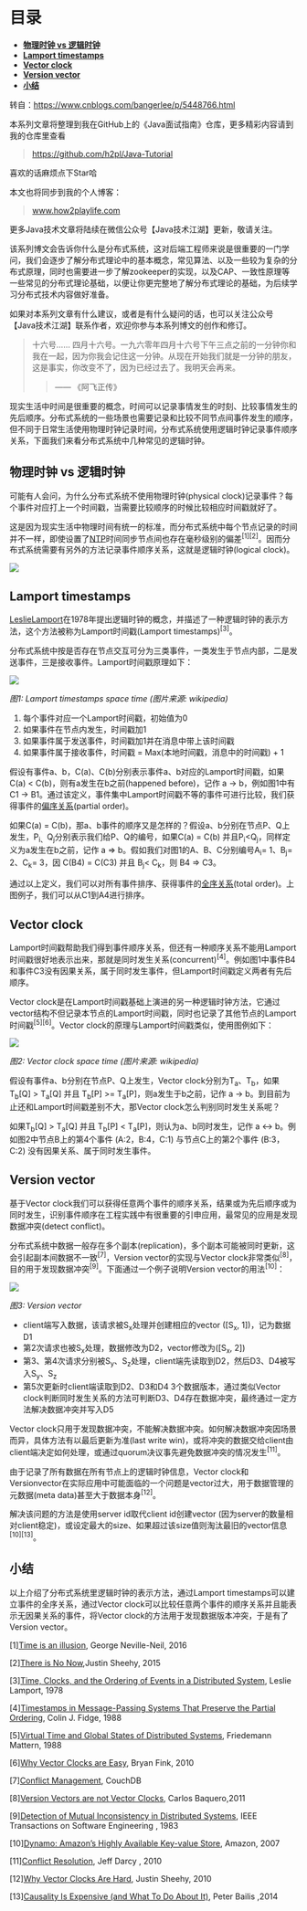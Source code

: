 # 目录

  * [**物理时钟 vs 逻辑时钟**](#物理时钟-vs-逻辑时钟)
  * [**Lamport timestamps**](#lamport-timestamps)
  * [**Vector clock**](#vector-clock)
  * [**Version vector**](#version-vector)
  * [**小结**](#小结)


转自：https://www.cnblogs.com/bangerlee/p/5448766.html

本系列文章将整理到我在GitHub上的《Java面试指南》仓库，更多精彩内容请到我的仓库里查看
> https://github.com/h2pl/Java-Tutorial

喜欢的话麻烦点下Star哈

本文也将同步到我的个人博客：
> www.how2playlife.com

更多Java技术文章将陆续在微信公众号【Java技术江湖】更新，敬请关注。

该系列博文会告诉你什么是分布式系统，这对后端工程师来说是很重要的一门学问，我们会逐步了解分布式理论中的基本概念，常见算法、以及一些较为复杂的分布式原理，同时也需要进一步了解zookeeper的实现，以及CAP、一致性原理等一些常见的分布式理论基础，以便让你更完整地了解分布式理论的基础，为后续学习分布式技术内容做好准备。

如果对本系列文章有什么建议，或者是有什么疑问的话，也可以关注公众号【Java技术江湖】联系作者，欢迎你参与本系列博文的创作和修订。

<!-- more -->  

> 十六号…… 四月十六号。一九六零年四月十六号下午三点之前的一分钟你和我在一起，因为你我会记住这一分钟。从现在开始我们就是一分钟的朋友，这是事实，你改变不了，因为已经过去了。我明天会再来。
> >   —— 《阿飞正传》

现实生活中时间是很重要的概念，时间可以记录事情发生的时刻、比较事情发生的先后顺序。分布式系统的一些场景也需要记录和比较不同节点间事件发生的顺序，但不同于日常生活使用物理时钟记录时间，分布式系统使用逻辑时钟记录事件顺序关系，下面我们来看分布式系统中几种常见的逻辑时钟。

## **物理时钟 vs 逻辑时钟**

可能有人会问，为什么分布式系统不使用物理时钟(physical clock)记录事件？每个事件对应打上一个时间戳，当需要比较顺序的时候比较相应时间戳就好了。

这是因为现实生活中物理时间有统一的标准，而分布式系统中每个节点记录的时间并不一样，即使设置了[NTP](http://www.zhihu.com/question/24960940)时间同步节点间也存在毫秒级别的偏差<sup>[1][2]</sup>。因而分布式系统需要有另外的方法记录事件顺序关系，这就是逻辑时钟(logical clock)。


![](https://java-tutorial.oss-cn-shanghai.aliyuncs.com/116770-20160501132311347-349996615.jpg)

## **Lamport timestamps**

[Leslie](https://en.wikipedia.org/wiki/Leslie_Cheung)[Lamport](https://en.wikipedia.org/wiki/Leslie_Lamport)在1978年提出逻辑时钟的概念，并描述了一种逻辑时钟的表示方法，这个方法被称为Lamport时间戳(Lamport timestamps)<sup>[3]</sup>。

分布式系统中按是否存在节点交互可分为三类事件，一类发生于节点内部，二是发送事件，三是接收事件。Lamport时间戳原理如下：


![](https://java-tutorial.oss-cn-shanghai.aliyuncs.com/116770-20160501174922566-1686627384.png)

_图1: Lamport timestamps space time (图片来源: wikipedia)_

1.  每个事件对应一个Lamport时间戳，初始值为0
2.  如果事件在节点内发生，时间戳加1
3.  如果事件属于发送事件，时间戳加1并在消息中带上该时间戳
4.  如果事件属于接收事件，时间戳 = Max(本地时间戳，消息中的时间戳) + 1

假设有事件a、b，C(a)、C(b)分别表示事件a、b对应的Lamport时间戳，如果C(a) < C(b)，则有a发生在b之前(happened before)，记作 a -> b，例如图1中有 C1 -> B1。通过该定义，事件集中Lamport时间戳不等的事件可进行比较，我们获得事件的[偏序关系](https://en.wikipedia.org/wiki/Partially_ordered_set#Formal_definition)(partial order)。

如果C(a) = C(b)，那a、b事件的顺序又是怎样的？假设a、b分别在节点P、Q上发生，P<sub>i、</sub>Q<sub>j</sub>分别表示我们给P、Q的编号，如果C(a) = C(b) 并且P<sub>i</sub><Q<sub>j</sub>，同样定义为a发生在b之前，记作 a => b。假如我们对图1的A、B、C分别编号A<sub>i</sub>= 1、B<sub>j</sub>= 2、C<sub>k</sub>= 3，因 C(B4) = C(C3) 并且 B<sub>j</sub>< C<sub>k</sub>，则 B4 => C3。

通过以上定义，我们可以对所有事件排序、获得事件的[全序关系](https://en.wikipedia.org/wiki/Total_order)(total order)。上图例子，我们可以从C1到A4进行排序。

## **Vector clock**

Lamport时间戳帮助我们得到事件顺序关系，但还有一种顺序关系不能用Lamport时间戳很好地表示出来，那就是同时发生关系(concurrent)<sup>[4]</sup>。例如图1中事件B4和事件C3没有因果关系，属于同时发生事件，但Lamport时间戳定义两者有先后顺序。

Vector clock是在Lamport时间戳基础上演进的另一种逻辑时钟方法，它通过vector结构不但记录本节点的Lamport时间戳，同时也记录了其他节点的Lamport时间戳<sup>[5][6]</sup>。Vector clock的原理与Lamport时间戳类似，使用图例如下：


![](https://java-tutorial.oss-cn-shanghai.aliyuncs.com/116770-20160502134654404-1109556515.png)

_图2: Vector clock space time (_图片来源: wikipedia)__

假设有事件a、b分别在节点P、Q上发生，Vector clock分别为T<sub>a</sub>、T<sub>b</sub>，如果 T<sub>b</sub>[Q] > T<sub>a</sub>[Q] 并且 T<sub>b</sub>[P] >= T<sub>a</sub>[P]，则a发生于b之前，记作 a -> b。到目前为止还和Lamport时间戳差别不大，那Vector clock怎么判别同时发生关系呢？

如果T<sub>b</sub>[Q] > T<sub>a</sub>[Q] 并且 T<sub>b</sub>[P] < T<sub>a</sub>[P]，则认为a、b同时发生，记作 a <-> b。例如图2中节点B上的第4个事件 (A:2，B:4，C:1) 与节点C上的第2个事件 (B:3，C:2) 没有因果关系、属于同时发生事件。

## **Version vector**

基于Vector clock我们可以获得任意两个事件的顺序关系，结果或为先后顺序或为同时发生，识别事件顺序在工程实践中有很重要的引申应用，最常见的应用是发现数据冲突(detect conflict)。

分布式系统中数据一般存在多个副本(replication)，多个副本可能被同时更新，这会引起副本间数据不一致<sup>[7]</sup>，Version vector的实现与Vector clock非常类似<sup>[8]</sup>，目的用于发现数据冲突<sup>[9]</sup>。下面通过一个例子说明Version vector的用法<sup>[10]</sup>：


![](https://java-tutorial.oss-cn-shanghai.aliyuncs.com/116770-20160502183034013-800335383.png)

_图3: Version vector_

*   client端写入数据，该请求被S<sub>x</sub>处理并创建相应的vector ([S<sub>x</sub>, 1])，记为数据D1
*   第2次请求也被S<sub>x</sub>处理，数据修改为D2，vector修改为([S<sub>x</sub>, 2])
*   第3、第4次请求分别被S<sub>y</sub>、S<sub>z</sub>处理，client端先读取到D2，然后D3、D4被写入S<sub>y</sub>、S<sub>z</sub>
*   第5次更新时client端读取到D2、D3和D4 3个数据版本，通过类似Vector clock判断同时发生关系的方法可判断D3、D4存在数据冲突，最终通过一定方法解决数据冲突并写入D5

Vector clock只用于发现数据冲突，不能解决数据冲突。如何解决数据冲突因场景而异，具体方法有以最后更新为准(last write win)，或将冲突的数据交给client由client端决定如何处理，或通过quorum决议事先避免数据冲突的情况发生<sup>[11]</sup>。

由于记录了所有数据在所有节点上的逻辑时钟信息，Vector clock和Versionvector在实际应用中可能面临的一个问题是vector过大，用于数据管理的元数据(meta data)甚至大于数据本身<sup>[12]</sup>。

解决该问题的方法是使用server id取代client id创建vector (因为server的数量相对client稳定)，或设定最大的size、如果超过该size值则淘汰最旧的vector信息<sup>[10][13]</sup>。

## **小结**

以上介绍了分布式系统里逻辑时钟的表示方法，通过Lamport timestamps可以建立事件的全序关系，通过Vector clock可以比较任意两个事件的顺序关系并且能表示无因果关系的事件，将Vector clock的方法用于发现数据版本冲突，于是有了Version vector。

[1][Time is an illusion](https://queue.acm.org/detail.cfm?id=2878574), George Neville-Neil, 2016

[2][There is No Now](https://queue.acm.org/detail.cfm?id=2745385&__hstc=53389751.f1483a2189ec5c779270b00cdb849993.1461983406379.1461983406379.1461997241982.2&__hssc=53389751.1.1461997241982&__hsfp=1028666893),Justin Sheehy, 2015

[3][Time, Clocks, and the Ordering of Events in a Distributed System](http://research.microsoft.com/en-us/um/people/lamport/pubs/time-clocks.pdf), Leslie Lamport, 1978

[4][Timestamps in Message-Passing Systems That Preserve the Partial Ordering](http://zoo.cs.yale.edu/classes/cs426/2012/lab/bib/fidge88timestamps.pdf), Colin J. Fidge, 1988

[5][Virtual Time and Global States of Distributed Systems](http://www.vs.inf.ethz.ch/publ/papers/VirtTimeGlobStates.pdf), Friedemann Mattern, 1988

[6][Why Vector Clocks are Easy](http://basho.com/posts/technical/why-vector-clocks-are-easy/), Bryan Fink, 2010

[7][Conflict Management](http://guide.couchdb.org/draft/conflicts.html), CouchDB

[8][Version Vectors are not Vector Clocks](https://haslab.wordpress.com/2011/07/08/version-vectors-are-not-vector-clocks/?__hstc=53389751.f1483a2189ec5c779270b00cdb849993.1461983406379.1461983406379.1461997241982.2&__hssc=53389751.1.1461997241982&__hsfp=1028666893), Carlos Baquero,2011

[9][Detection of Mutual Inconsistency in Distributed Systems](http://zoo.cs.yale.edu/classes/cs422/2013/bib/parker83detection.pdf), IEEE Transactions on Software Engineering , 1983

[10][Dynamo: Amazon’s Highly Available Key-value Store](http://s3.amazonaws.com/AllThingsDistributed/sosp/amazon-dynamo-sosp2007.pdf), Amazon, 2007

[11][Conflict Resolution](http://pl.atyp.us/wordpress/?p=2601), Jeff Darcy , 2010

[12][Why Vector Clocks Are Hard](http://basho.com/posts/technical/why-vector-clocks-are-hard/), Justin Sheehy, 2010

[13][Causality Is Expensive (and What To Do About It)](http://www.bailis.org/blog/causality-is-expensive-and-what-to-do-about-it/), Peter Bailis ,2014
